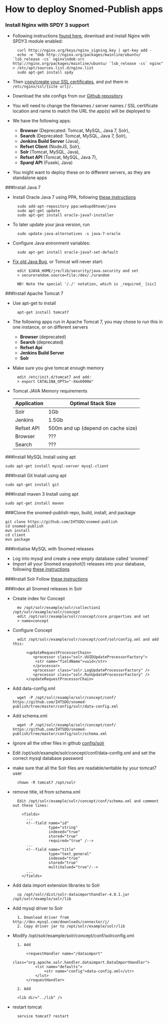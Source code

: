 # How to deploy Snomed-Publish apps


### Install Nginx with SPDY 3 support

- Following instructions [found here](https://bjornjohansen.no/install-latest-version-of-nginx-on-ubuntu), download and install Nginx with SPDY3 module enabled:

        curl http://nginx.org/keys/nginx_signing.key | apt-key add -
        echo -e "deb http://nginx.org/packages/mainline/ubuntu/ `lsb_release -cs` nginx\ndeb-src http://nginx.org/packages/mainline/ubuntu/ `lsb_release -cs` nginx" > /etc/apt/sources.list.d/nginx.list
        sudo apt-get install spdy

- Then [copy/create your SSL certificates](https://www.startssl.com/?app=42), and put them in `/etc/nginx/ssl/{site url}/.` 
- Download the site configs from our [Github repository](https://github.com/IHTSDO/snomed-publish/tree/master/config/nginx)

- You will need to change the filenames / server names / SSL certificate location and name to match the URL the app(s) will be deployed to

- We have the following apps:

  - **Browser** (Deprecated: Tomcat, MySQL, Java 7, Solr), 
  - **Search** (Deprecated: Tomcat, MySQL, Java 7, Solr), 
  - **Jenkins Build Server** (Java), 
  - **Refset Client** (NodeJS, Solr), 
  - **Solr** (Tomcat, MySQL, Java), 
  - **Refset API** (Tomcat, MySQL, Java 7), 
  - **Sparql API** (Fuseki, Java)

- You might want to deploy these on to different servers, as they are standalone apps


###Install Java 7
- Install Oracle Java 7 using PPA, following [these instructions](http://community.linuxmint.com/tutorial/view/1414)

        sudo add-apt-repository ppa:webupd8team/java
        sudo apt-get update
        sudo apt-get install oracle-java7-installer
        
- To later update your java version, run

        sudo update-java-alternatives -s java-7-oracle

- Configure Java enironment variables:

        sudo apt-get install oracle-java7-set-default

* [Fix old Java Bug](http://docs.oracle.com/cd/E13209_01/wlcp/wlss30/configwlss/jvmrand.html), or Tomcat will never start: 

        edit $JAVA_HOME/jre/lib/security/java.security and set
        > securerandom.source=file:/dev/./urandom
        
        NB! Note the special '/./' notation, which is _required_ [sic]

###Install Apache Tomcat 7
- Use apt-get to install
      
        apt-get install tomcat7

- The following apps run in Apache Tomcat 7, you may chose to run this in one instance, or on different servers
    - **Browser** (deprecated)
    - **Search** (deprecated)
    - **Refset Api**
    - **Jenkins Build Server**
    - **Solr**
    
- Make sure you give tomcat enough memory

        edit /etc/init.d/tomcat7 and add:
        > export CATALINA_OPTS="-Xmx6000m"

- Tomcat JAVA Memory requirements

    Application  | Optimal Stack Size
    ------------ | -------------
    Solr | 1Gb
    Jenkins | 1.5Gb
    Refset API | 500m and up (depend on cache size)
    Browser | ???
    Search | ???

###Install MySQL
Install using apt

    sudo apt-get install mysql-server mysql-client
    
###Install Git
Install using apt

    sudo apt-get install git

###Install maven 3
Install using apt

    sudo apt-get install maven

###Clone the snomed-publish repo, build, install, and package

    git clone https://github.com/IHTSDO/snomed-publish
    cd snomed-publish
    mvn install
    cd client
    mvn package

###Initialise MySQL with Snomed releases

- Log into mysql and create a new empty database called 'snomed'
- Import all your Snomed snapshot(!) releases into your database, following [these instructions](../client/import-main)

###Install Solr
Follow [these instructions](solr)

###Index all Snomed releases in Solr
- Create index for Concept

        mv /opt/solr/example/solr/collection1 /opt/solr/example/solr/concept
        edit /opt/solr/example/solr/concept/core.properties and set
        > name=concept

- Configure Concept
  
        edit /opt/solr/example/solr/concept/conf/solrconfig.xml and add this:

            <updateRequestProcessorChain>
               <processor class="solr.UUIDUpdateProcessorFactory">
                <str name="fieldName">uuid</str>
               </processor>
               <processor class="solr.LogUpdateProcessorFactory" />
               <processor class="solr.RunUpdateProcessorFactory" />
            </updateRequestProcessorChain>

- Add data-config.xml
        
        wget -P /opt/solr/example/solr/concept/conf/ https://github.com/IHTSDO/snomed-publish/tree/master/config/solr/data-config.xml

- Add schema.xml
  
        wget -P /opt/solr/example/solr/concept/conf/ https://github.com/IHTSDO/snomed-publish/tree/master/config/solr/schema.xml 

- Ignore all the other files in github [config/solr](https://github.com/IHTSDO/snomed-publish/tree/master/config/solr)
  
- Edit /opt/solr/example/solr/concept/conf/data-config.xml and set the correct mysql database password

- make sure that all the Solr files are readable/writable by your tomcat7 user

        chown -R tomcat7 /opt/solr


- remove title, id from schema.xml

        Edit /opt/solr/example/solr/concept/conf/schema.xml and comment out these lines:
            
          <fields>
            ...
            <!--field name="id" 
                      type="string" 
                      indexed="true" 
                      stored="true" 
                      required="true" /-->
            ...
            <!--field name="title" 
                      type="text_general" 
                      indexed="true"
                      stored="true"
                      multiValued="true"/-->
            ...
          </fields>

- Add data import extension libraries to Solr 
  
        cp /opt/solr/dist/solr-dataimporthandler-4.8.1.jar /opt/solr/example/solr/lib

- Add mysql driver to Solr
      
        1. Download driver from http://dev.mysql.com/downloads/connector/j/
        2. Copy driver jar to /opt/solr/example/solr/lib

- Modify /opt/solr/example/solr/concept/conf/solrconfig.xml
    
        1. Add

            <requestHandler name="/dataimport" 
                            class="org.apache.solr.handler.dataimport.DataImportHandler">
                <lst name="defaults">
                    <str name="config">data-config.xml</str>
                </lst>
            </requestHandler>
    
        2. Add

        <lib dir="../lib" />
            
- restart tomcat

        service tomcat7 restart
    
